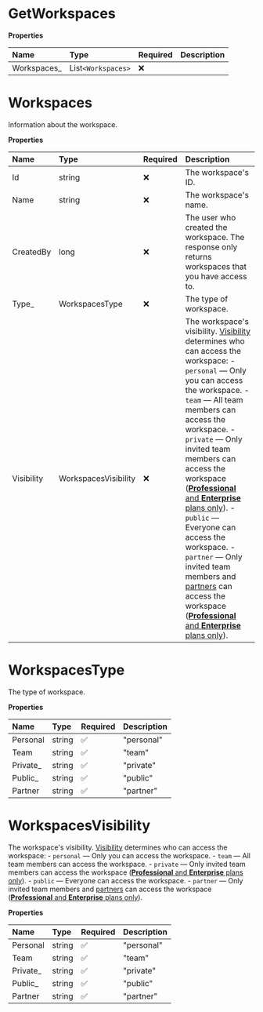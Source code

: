 # GetWorkspaces

**Properties**

| Name         | Type               | Required | Description |
| :----------- | :----------------- | :------- | :---------- |
| Workspaces\_ | List`<Workspaces>` | ❌       |             |

# Workspaces

Information about the workspace.

**Properties**

| Name       | Type                 | Required | Description                                                                                                                                                                                                                                                                                                                                                                                                                                                                                                                                                                                                                                                                                                                                                                                           |
| :--------- | :------------------- | :------- | :---------------------------------------------------------------------------------------------------------------------------------------------------------------------------------------------------------------------------------------------------------------------------------------------------------------------------------------------------------------------------------------------------------------------------------------------------------------------------------------------------------------------------------------------------------------------------------------------------------------------------------------------------------------------------------------------------------------------------------------------------------------------------------------------------- |
| Id         | string               | ❌       | The workspace's ID.                                                                                                                                                                                                                                                                                                                                                                                                                                                                                                                                                                                                                                                                                                                                                                                   |
| Name       | string               | ❌       | The workspace's name.                                                                                                                                                                                                                                                                                                                                                                                                                                                                                                                                                                                                                                                                                                                                                                                 |
| CreatedBy  | long                 | ❌       | The user who created the workspace. The response only returns workspaces that you have access to.                                                                                                                                                                                                                                                                                                                                                                                                                                                                                                                                                                                                                                                                                                     |
| Type\_     | WorkspacesType       | ❌       | The type of workspace.                                                                                                                                                                                                                                                                                                                                                                                                                                                                                                                                                                                                                                                                                                                                                                                |
| Visibility | WorkspacesVisibility | ❌       | The workspace's visibility. [Visibility](https://learning.postman.com/docs/collaborating-in-postman/using-workspaces/managing-workspaces/#changing-workspace-visibility) determines who can access the workspace: - `personal` — Only you can access the workspace. - `team` — All team members can access the workspace. - `private` — Only invited team members can access the workspace ([**Professional** and **Enterprise** plans only](https://www.postman.com/pricing)). - `public` — Everyone can access the workspace. - `partner` — Only invited team members and [partners](https://learning.postman.com/docs/collaborating-in-postman/using-workspaces/partner-workspaces/) can access the workspace ([**Professional** and **Enterprise** plans only](https://www.postman.com/pricing)). |

# WorkspacesType

The type of workspace.

**Properties**

| Name      | Type   | Required | Description |
| :-------- | :----- | :------- | :---------- |
| Personal  | string | ✅       | "personal"  |
| Team      | string | ✅       | "team"      |
| Private\_ | string | ✅       | "private"   |
| Public\_  | string | ✅       | "public"    |
| Partner   | string | ✅       | "partner"   |

# WorkspacesVisibility

The workspace's visibility. [Visibility](https://learning.postman.com/docs/collaborating-in-postman/using-workspaces/managing-workspaces/#changing-workspace-visibility) determines who can access the workspace: - `personal` — Only you can access the workspace. - `team` — All team members can access the workspace. - `private` — Only invited team members can access the workspace ([**Professional** and **Enterprise** plans only](https://www.postman.com/pricing)). - `public` — Everyone can access the workspace. - `partner` — Only invited team members and [partners](https://learning.postman.com/docs/collaborating-in-postman/using-workspaces/partner-workspaces/) can access the workspace ([**Professional** and **Enterprise** plans only](https://www.postman.com/pricing)).

**Properties**

| Name      | Type   | Required | Description |
| :-------- | :----- | :------- | :---------- |
| Personal  | string | ✅       | "personal"  |
| Team      | string | ✅       | "team"      |
| Private\_ | string | ✅       | "private"   |
| Public\_  | string | ✅       | "public"    |
| Partner   | string | ✅       | "partner"   |

<!-- This file was generated by liblab | https://liblab.com/ -->

